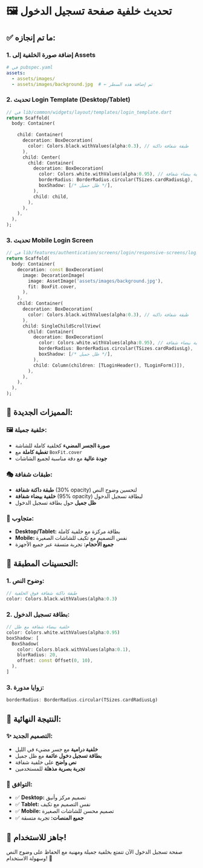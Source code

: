 # 🖼️ تحديث خلفية صفحة تسجيل الدخول

## ✅ ما تم إنجازه:

### 1. إضافة صورة الخلفية إلى Assets
```yaml
# في pubspec.yaml
assets:
  - assets/images/
  - assets/images/background.jpg  # ← تم إضافة هذه السطر
```

### 2. تحديث Login Template (Desktop/Tablet)
```dart
// في lib/common/widgets/layout/templates/login_template.dart
return Scaffold(
  body: Container(
   
    child: Container(
      decoration: BoxDecoration(
        color: Colors.black.withValues(alpha:0.3), // طبقة شفافة داكنة
      ),
      child: Center(
        child: Container(
          decoration: BoxDecoration(
            color: Colors.white.withValues(alpha:0.95), // خلفية بيضاء شفافة
            borderRadius: BorderRadius.circular(TSizes.cardRadiusLg),
            boxShadow: [/* ظل جميل */],
          ),
          child: child,
        ),
      ),
    ),
  ),
);
```

### 3. تحديث Mobile Login Screen
```dart
// في lib/features/authentication/screens/login/responsive-screens/login_mobile.dart
return Scaffold(
  body: Container(
    decoration: const BoxDecoration(
      image: DecorationImage(
        image: AssetImage('assets/images/background.jpg'),
        fit: BoxFit.cover,
      ),
    ),
    child: Container(
      decoration: BoxDecoration(
        color: Colors.black.withValues(alpha:0.3), // طبقة شفافة داكنة
      ),
      child: SingleChildScrollView(
        child: Container(
          decoration: BoxDecoration(
            color: Colors.white.withValues(alpha:0.95), // خلفية بيضاء شفافة
            borderRadius: BorderRadius.circular(TSizes.cardRadiusLg),
            boxShadow: [/* ظل جميل */],
          ),
          child: Column(children: [TLoginHeader(), TLoginForm()]),
        ),
      ),
    ),
  ),
);
```

## 🎨 المميزات الجديدة:

### 🖼️ خلفية جميلة:
- **صورة الجسر المضيء** كخلفية كاملة للشاشة
- **تغطية كاملة** مع `BoxFit.cover`
- **جودة عالية** مع دقة مناسبة لجميع الشاشات

### 🎭 طبقات شفافة:
- **طبقة داكنة شفافة** (30% opacity) لتحسين وضوح النص
- **خلفية بيضاء شفافة** (95% opacity) لبطاقة تسجيل الدخول
- **ظل جميل** حول بطاقة تسجيل الدخول

### 📱 متجاوب:
- **Desktop/Tablet:** بطاقة مركزة مع خلفية كاملة
- **Mobile:** نفس التصميم مع تكيف للشاشات الصغيرة
- **جميع الأحجام:** تجربة متسقة عبر جميع الأجهزة

## 🔧 التحسينات المطبقة:

### 1. وضوح النص:
```dart
// طبقة داكنة شفافة فوق الخلفية
color: Colors.black.withValues(alpha:0.3)
```

### 2. بطاقة تسجيل الدخول:
```dart
// خلفية بيضاء شفافة مع ظل
color: Colors.white.withValues(alpha:0.95)
boxShadow: [
  BoxShadow(
    color: Colors.black.withValues(alpha:0.1),
    blurRadius: 20,
    offset: const Offset(0, 10),
  ),
]
```

### 3. زوايا مدورة:
```dart
borderRadius: BorderRadius.circular(TSizes.cardRadiusLg)
```

## 🎯 النتيجة النهائية:

### ✨ التصميم الجديد:
- **خلفية درامية** مع جسر مضيء في الليل
- **بطاقة تسجيل دخول عائمة** مع ظل جميل
- **نص واضح** على خلفية شفافة
- **تجربة بصرية مذهلة** للمستخدمين

### 📱 التوافق:
- ✅ **Desktop:** تصميم مركز وأنيق
- ✅ **Tablet:** نفس التصميم مع تكيف
- ✅ **Mobile:** تصميم محسن للشاشات الصغيرة
- ✅ **جميع المنصات:** تجربة متسقة

## 🚀 جاهز للاستخدام!

صفحة تسجيل الدخول الآن تتمتع بخلفية جميلة ومهنية مع الحفاظ على وضوح النص وسهولة الاستخدام! 🎉
